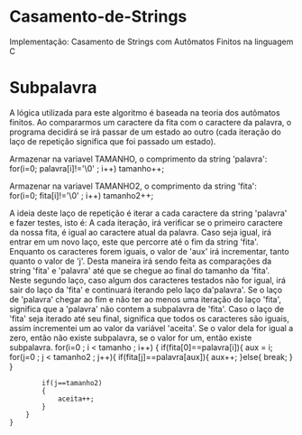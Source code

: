 # Casamento-de-Strings
Implementação: Casamento de Strings com Autômatos Finitos na linguagem C

# Subpalavra
A lógica utilizada para este algoritmo é baseada na teoria dos autômatos finitos. Ao compararmos um caractere da fita com o caractere da palavra, o programa decidirá se irá passar de um estado ao outro (cada iteração do laço de repetição significa que foi passado um estado).

Armazenar na variavel TAMANHO, o comprimento da string 'palavra':
for(i=0; palavra[i]!='\0' ; i++)
       tamanho++;
       
Armazenar na variavel TAMANHO2, o comprimento da string 'fita':    
for(i=0; fita[i]!='\0' ; i++)
    tamanho2++;
    
A ideia deste laço de repetição é iterar a cada caractere da string 'palavra' e fazer testes, isto é: A cada iteração, irá verificar se o primeiro caractere da nossa fita, é igual ao caractere atual da palavra. Caso seja igual, irá entrar em um novo laço, este que percorre até o fim da string 'fita'. Enquanto os caracteres forem iguais, o valor de 'aux' irá incrementar, tanto quanto o valor de 'j'. Desta maneira irá sendo feita as comparações da string 'fita' e 'palavra' até que se chegue ao final do tamanho da 'fita'. Neste segundo laço, caso algum dos caracteres testados não for igual, irá sair do laço da 'fita' e continuará iterando pelo laço da'palavra'. 
Se o laço de 'palavra' chegar ao fim e não ter ao menos uma iteração do laço 'fita', significa que a 'palavra' não contem a subpalavra de 'fita'. Caso o laço de 'fita' seja iterado até seu final, significa que todos os caracteres são iguais, assim incrementei um ao valor da variável 'aceita'. Se o valor dela for igual a zero, então não existe subpalavra, se o valor for um, então existe subpalavra.
for(i=0 ; i < tamanho ; i++)
    {
        if(fita[0]==palavra[i]){
            aux = i;
            for(j=0 ; j < tamanho2 ; j++){
                if(fita[j]==palavra[aux]){
                    aux++;
                }else{
                    break;
                }
            }

            if(j==tamanho2)
            {
                aceita++;
            }
        }
    }
